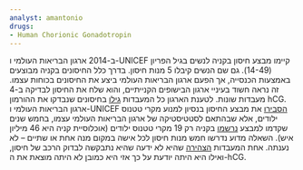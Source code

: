 ```yaml
---
analyst: amantonio
drugs:
- Human Chorionic Gonadotropin
---
```


ב-2014 ארגון הבריאות העולמי ו-UNICEF קיימו מבצע חיסון בקניה לנשים בגיל הפריון (14-49). גם שם הנשים קיבלו 5 מנות חיסון. בדרך כלל החיסונים בקניה מבוצעים באמצעות הכנסייה, אך הפעם ארגון הבריאות העולמי ביצע את החיסונים בכוחות עצמו.
זה נראה חשוד בעיניי ארגון הבישופים הקנייתיים, והוא שלח את החיסון לבדיקה ב-4 מעבדות שונות. לטענת הארגון כל המעבדות [גילו](http://www.kccb.or.ke/home/news-2/press-statement-by-the-kenya-conference-of-catholic-bishops) בחיסונים שנבדקו את ההורמון hCG.
ארגון הבריאות העולמי ו-UNICEF [הסבירו](https://www.washingtonpost.com/news/worldviews/wp/2014/11/14/the-tense-standoff-between-catholic-bishops-and-the-kenyan-government-over-tetanus-vaccines) את מבצע החיסון בנסיון למנוע מקרי טטנוס ילודים, אלא שבהתאם לסטטיסטיקה של ארגון הבריאות העולמי עצמו, בחמש שנים שקדמו למבצע [נרשמו](http://apps.who.int/immunization_monitoring/globalsummary/incidences?c=KEN) בקניה רק 19 מקרי טטנוס ילודים (אוכלוסיית קניה היא 46 מיליון איש). השאלה מדוע נדרשו חמש מנות חיסון לכל אישה במקום מנה אחת או שתיים – לא נענתה.
אחת המעבדות [הצהירה](http://www.nation.co.ke/news/Church-misinterpreted-test-results/-/1056/2523968/-/smap3pz/-/index.html) שהיא לא ידעה שהיא נתבקשה לבדוק הרכב של חיסון, ואילו היא היתה יודעת על כך אזי היא כמובן לא היתה מוצאת את ה-hCG.

